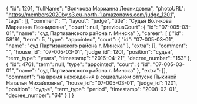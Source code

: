 {
    "id": 1201,
    "fullName": "Волчкова Марианна Леонидовна",
    "photoURL": "https://members2020by.s3.eu-north-1.amazonaws.com/judge_1201",
    "tags": [],
    "comment": "",
    "layout": "judge",
    "title": "Судья Волчкова Марианна Леонидовна",
    "court": null,
    "previousCourt": {
        "id": "07-005-03-01",
        "name": "суд Партизанского района г. Минска"
    },
    "career": [
        {
            "id": 58191,
            "term": 5,
            "type": "appointed",
            "court": {
                "id": "07-005-03-01",
                "name": "суд Партизанского района г. Минска"
            },
            "extra": [],
            "comment": "",
            "house_id": "07-005-03-01",
            "judge_id": 1201,
            "position": "судья",
            "term_type": "years",
            "timestamp": "2016-04-21",
            "decree_number": "153"
        },
        {
            "id": 4761,
            "term": null,
            "type": "appointed",
            "court": {
                "id": "07-005-03-01",
                "name": "суд Партизанского района г. Минска"
            },
            "extra": [],
            "comment": "на время нахождения в социальном отпуске Пыкиной Натальи Михайловны",
            "house_id": "07-005-03-01",
            "judge_id": 1201,
            "position": "судья",
            "term_type": "period",
            "timestamp": "2008-02-01",
            "decree_number": "64"
        }
    ]
}